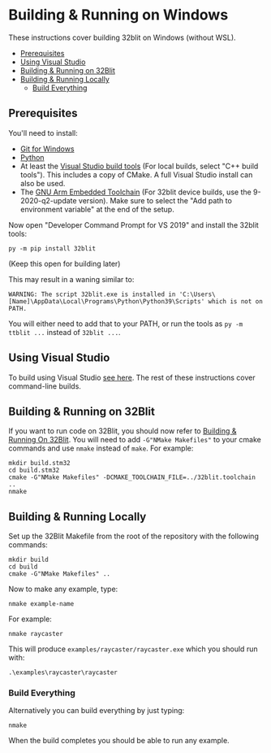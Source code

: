 # Building & Running on Windows <!-- omit in toc -->

These instructions cover building 32blit on Windows (without WSL).

- [Prerequisites](#prerequisites)
- [Using Visual Studio](#using-visual-studio)
- [Building & Running on 32Blit](#building--running-on-32blit)
- [Building & Running Locally](#building--running-locally)
  - [Build Everything](#build-everything)

## Prerequisites

You'll need to install:

 - [Git for Windows](https://git-scm.com/download/win)
 - [Python](https://www.python.org/downloads/)
 - At least the [Visual Studio build tools](https://visualstudio.microsoft.com/downloads/#build-tools-for-visual-studio-2019) (For local builds, select "C++ build tools"). This includes a copy of CMake. A full Visual Studio install can also be used.
 - The [GNU Arm Embedded Toolchain](https://developer.arm.com/tools-and-software/open-source-software/developer-tools/gnu-toolchain/gnu-rm/downloads) (For 32blit device builds, use the 9-2020-q2-update version). Make sure to select the "Add path to environment variable" at the end of the setup.

Now open "Developer Command Prompt for VS 2019" and install the 32blit tools:
```
py -m pip install 32blit
```
(Keep this open for building later)

This may result in a waning similar to:

```
WARNING: The script 32blit.exe is installed in 'C:\Users\[Name]\AppData\Local\Programs\Python\Python39\Scripts' which is not on PATH.
```

You will either need to add that to your PATH, or run the tools as `py -m ttblit ...` instead of `32blit ...`.

## Using Visual Studio
To build using Visual Studio [see here](Windows-VisualStudio.md). The rest of these instructions cover command-line builds.

## Building & Running on 32Blit

If you want to run code on 32Blit, you should now refer to [Building & Running On 32Blit](32blit.md). You will need to add `-G"NMake Makefiles"` to your cmake commands and use `nmake` instead of `make`. For example:
```
mkdir build.stm32
cd build.stm32
cmake -G"NMake Makefiles" -DCMAKE_TOOLCHAIN_FILE=../32blit.toolchain ..
nmake
```

## Building & Running Locally

Set up the 32Blit Makefile from the root of the repository with the following commands:

```shell
mkdir build
cd build
cmake -G"NMake Makefiles" ..
```

Now to make any example, type:

```
nmake example-name
```

For example:

```
nmake raycaster
```

This will produce `examples/raycaster/raycaster.exe` which you should run with:

```
.\examples\raycaster\raycaster
```

### Build Everything

Alternatively you can build everything by just typing:

```
nmake
```

When the build completes you should be able to run any example.
